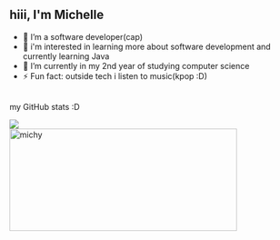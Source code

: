 ## hiii, I'm Michelle


- 🔭 I’m a software developer(cap)
- 🌱 i'm interested in learning more about software development and currently learning Java
- 👯 I’m currently in my 2nd year of studying computer science
- ⚡ Fun fact: outside tech i listen to music(kpop :D)
<br>
my GitHub stats :D
<br><be>

![](https://github-readme-stats.vercel.app/api?username=michy0902&show_icons=true&theme=merko)
<br>
<a href="https://www.github.com/michy0902">
<img align="center" src="https://github-readme-streak-stats.herokuapp.com/?user=michy0902&stroke=ffffff&background=1d2a3a&ring=5BCDEC&fire=5BCDEC&currStreakNum=ffffff&currStreakLabel=5BCDEC&sideNums=ffffff&sideLabels=ffffff&dates=ffffff&hide_border=true" alt="michy" height="180" width="400"/>
</a>

